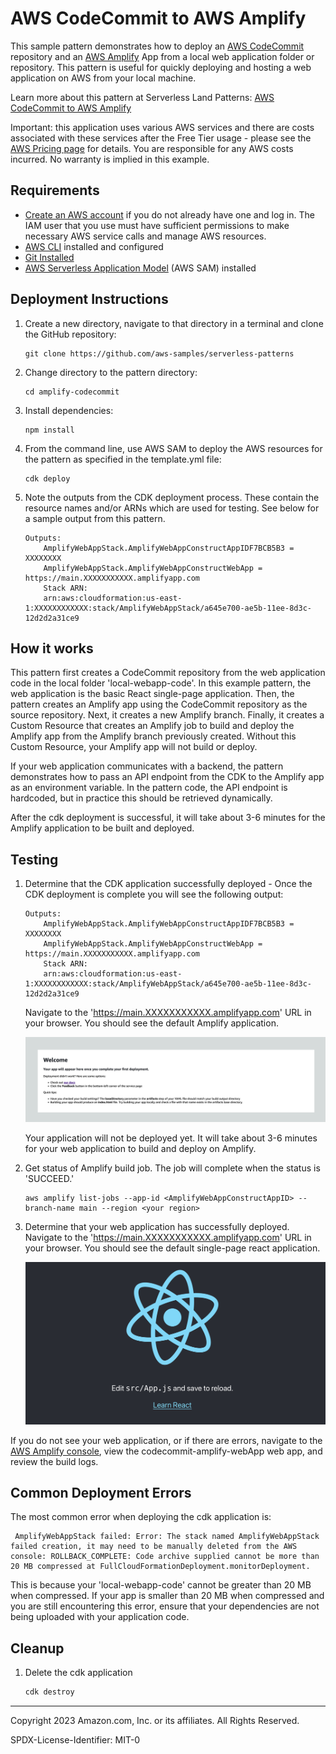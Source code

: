 # AWS CodeCommit to AWS Amplify

This sample pattern demonstrates how to deploy an [AWS CodeCommit](https://aws.amazon.com/codecommit/) repository and an [AWS Amplify](https://aws.amazon.com/amplify/) App from a local web application folder or repository. This pattern is useful for quickly deploying and hosting a web application on AWS from your local machine.

Learn more about this pattern at Serverless Land Patterns: [AWS CodeCommit to AWS Amplify](https://github.com/aws-samples/serverless-patterns/tree/main/amplify-codecommit)

Important: this application uses various AWS services and there are costs associated with these services after the Free Tier usage - please see the [AWS Pricing page](https://aws.amazon.com/pricing/) for details. You are responsible for any AWS costs incurred. No warranty is implied in this example.

## Requirements

* [Create an AWS account](https://portal.aws.amazon.com/gp/aws/developer/registration/index.html) if you do not already have one and log in. The IAM user that you use must have sufficient permissions to make necessary AWS service calls and manage AWS resources.
* [AWS CLI](https://docs.aws.amazon.com/cli/latest/userguide/install-cliv2.html) installed and configured
* [Git Installed](https://git-scm.com/book/en/v2/Getting-Started-Installing-Git)
* [AWS Serverless Application Model](https://docs.aws.amazon.com/serverless-application-model/latest/developerguide/serverless-sam-cli-install.html) (AWS SAM) installed

## Deployment Instructions

1. Create a new directory, navigate to that directory in a terminal and clone the GitHub repository:
    ``` 
    git clone https://github.com/aws-samples/serverless-patterns
    ```
2. Change directory to the pattern directory:
    ```
    cd amplify-codecommit
    ```
3. Install dependencies:
    ```
    npm install
    ```
4. From the command line, use AWS SAM to deploy the AWS resources for the pattern as specified in the template.yml file:
    ```
    cdk deploy
    ```

5. Note the outputs from the CDK deployment process. These contain the resource names and/or ARNs which are used for testing. See below for a sample output from this pattern. 
    ```
    Outputs:
        AmplifyWebAppStack.AmplifyWebAppConstructAppIDF7BCB5B3 = XXXXXXXX
        AmplifyWebAppStack.AmplifyWebAppConstructWebApp = https://main.XXXXXXXXXXX.amplifyapp.com
        Stack ARN:
        arn:aws:cloudformation:us-east-1:XXXXXXXXXXXX:stack/AmplifyWebAppStack/a645e700-ae5b-11ee-8d3c-12d2d2a31ce9
    ```

## How it works

This pattern first creates a CodeCommit repository from the web application code in the local folder 'local-webapp-code'. In this example pattern, the web application is the basic React single-page application. Then, the pattern creates an Amplify app using the CodeCommit repository as the source repository. Next, it creates a new Amplify branch. Finally, it creates a Custom Resource that creates an Amplify job to build and deploy the Amplify app from the Amplify branch previously created. Without this Custom Resource, your Amplify app will not build or deploy. 

If your web application communicates with a backend, the pattern demonstrates how to pass an API endpoint from the CDK to the Amplify app as an environment variable. In the pattern code, the API endpoint is hardcoded, but in practice this should be retrieved dynamically. 

After the cdk deployment is successful, it will take about 3-6 minutes for the Amplify application to be built and deployed. 

## Testing

1. Determine that the CDK application successfully deployed - Once the CDK deployment is complete you will see the following output:
    ```
    Outputs:
        AmplifyWebAppStack.AmplifyWebAppConstructAppIDF7BCB5B3 = XXXXXXXX
        AmplifyWebAppStack.AmplifyWebAppConstructWebApp = https://main.XXXXXXXXXXX.amplifyapp.com
        Stack ARN:
        arn:aws:cloudformation:us-east-1:XXXXXXXXXXXX:stack/AmplifyWebAppStack/a645e700-ae5b-11ee-8d3c-12d2d2a31ce9
    ```

    Navigate to the 'https://main.XXXXXXXXXXX.amplifyapp.com' URL in your browser. You should see the default Amplify application. 
    
    ![Default Amplify App](./static/default-amplify.png)
    
    Your application will not be deployed yet. It will take about 3-6 minutes for your web application to build and deploy on Amplify.  

2. Get status of Amplify build job. The job will complete when the status is 'SUCCEED.'

    ```
    aws amplify list-jobs --app-id <AmplifyWebAppConstructAppID> --branch-name main --region <your region>
    ```

3. Determine that your web application has successfully deployed. Navigate to the 'https://main.XXXXXXXXXXX.amplifyapp.com' URL in your browser. You should see the default single-page react application. 

    ![Default React App](./static/default-react.png)

If you do not see your web application, or if there are errors, navigate to the [AWS Amplify console](https://us-east-1.console.aws.amazon.com/amplify/home?region=us-east-1#/home), view the codecommit-amplify-webApp web app, and review the build logs. 

## Common Deployment Errors

The most common error when deploying the cdk application is:

```
 AmplifyWebAppStack failed: Error: The stack named AmplifyWebAppStack failed creation, it may need to be manually deleted from the AWS console: ROLLBACK_COMPLETE: Code archive supplied cannot be more than 20 MB compressed at FullCloudFormationDeployment.monitorDeployment. 
```

This is because your 'local-webapp-code' cannot be greater than 20 MB when compressed. If your app is smaller than 20 MB when compressed and you are still encountering this error, ensure that your dependencies are not being uploaded with your application code. 

## Cleanup
 
1. Delete the cdk application
    ```bash
    cdk destroy 
    ```

----
Copyright 2023 Amazon.com, Inc. or its affiliates. All Rights Reserved.

SPDX-License-Identifier: MIT-0
